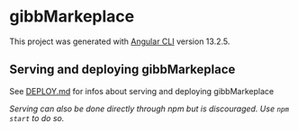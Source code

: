 # gibbMarkeplace

This project was generated with [Angular CLI](https://github.com/angular/angular-cli) version 13.2.5.

## Serving and deploying gibbMarkeplace

See [DEPLOY.md](../DEPLOY.md) for infos about serving and deploying gibbMarkeplace

*Serving can also be done directly through npm but is discouraged. Use `npm start` to do so.*

